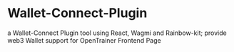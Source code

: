 # Wallet-Connect-Plugin
a Wallet-Connect Plugin tool using React, Wagmi and Rainbow-kit; provide web3 Wallet support for OpenTrainer Frontend Page
